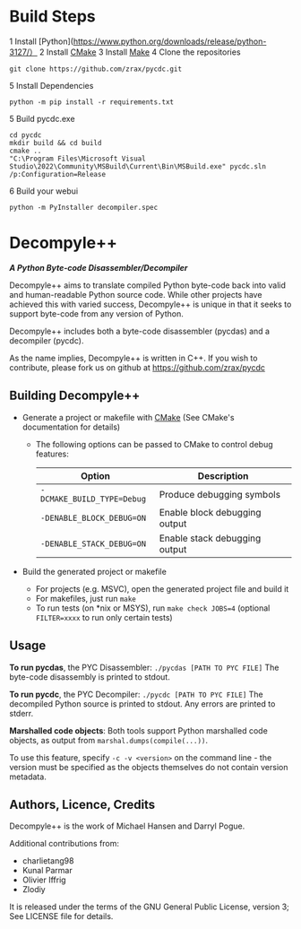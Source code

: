 # Build Steps
1 Install [Python](https://www.python.org/downloads/release/python-3127/）
2 Install [CMake](https://cmake.org/download/)
3 Install [Make](https://blog.csdn.net/weixin_41896770/article/details/131262178?ops_request_misc=%257B%2522request%255Fid%2522%253A%252224C61B1D-5EF3-439D-9603-3C31BA8BD42F%2522%252C%2522scm%2522%253A%252220140713.130102334..%2522%257D&request_id=24C61B1D-5EF3-439D-9603-3C31BA8BD42F&biz_id=0&utm_medium=distribute.pc_search_result.none-task-blog-2~all~sobaiduend~default-2-131262178-null-null.142^v100^pc_search_result_base9&utm_term=make%20windows)
4 Clone the repositories
```
git clone https://github.com/zrax/pycdc.git
```
5 Install Dependencies
```
python -m pip install -r requirements.txt
```
5 Build pycdc.exe
```
cd pycdc
mkdir build && cd build
cmake ..
"C:\Program Files\Microsoft Visual Studio\2022\Community\MSBuild\Current\Bin\MSBuild.exe" pycdc.sln /p:Configuration=Release
```
6 Build your webui
```
python -m PyInstaller decompiler.spec
```

# Decompyle++ 
***A Python Byte-code Disassembler/Decompiler***

Decompyle++ aims to translate compiled Python byte-code back into valid
and human-readable Python source code. While other projects have achieved
this with varied success, Decompyle++ is unique in that it seeks to
support byte-code from any version of Python.

Decompyle++ includes both a byte-code disassembler (pycdas) and a 
decompiler (pycdc).

As the name implies, Decompyle++ is written in C++.
If you wish to contribute, please fork us on github at 
https://github.com/zrax/pycdc

## Building Decompyle++
* Generate a project or makefile with [CMake](http://www.cmake.org) (See CMake's documentation for details)
  * The following options can be passed to CMake to control debug features:

    | Option | Description |
    | --- | --- |
    | `-DCMAKE_BUILD_TYPE=Debug` | Produce debugging symbols |
    | `-DENABLE_BLOCK_DEBUG=ON` | Enable block debugging output |
    | `-DENABLE_STACK_DEBUG=ON` | Enable stack debugging output |

* Build the generated project or makefile
  * For projects (e.g. MSVC), open the generated project file and build it
  * For makefiles, just run `make`
  * To run tests (on \*nix or MSYS), run `make check JOBS=4` (optional
    `FILTER=xxxx` to run only certain tests)

## Usage
**To run pycdas**, the PYC Disassembler:
`./pycdas [PATH TO PYC FILE]`
The byte-code disassembly is printed to stdout.

**To run pycdc**, the PYC Decompiler: 
`./pycdc [PATH TO PYC FILE]`
The decompiled Python source is printed to stdout.
Any errors are printed to stderr.

**Marshalled code objects**:
Both tools support Python marshalled code objects, as output from `marshal.dumps(compile(...))`.

To use this feature, specify `-c -v <version>` on the command line - the version must be specified as the objects themselves do not contain version metadata.

## Authors, Licence, Credits
Decompyle++ is the work of Michael Hansen and Darryl Pogue.

Additional contributions from:
* charlietang98
* Kunal Parmar
* Olivier Iffrig
* Zlodiy

It is released under the terms of the GNU General Public License, version 3;
See LICENSE file for details.
